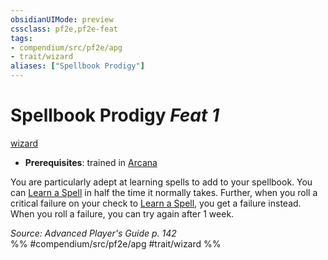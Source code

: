 ```yaml
---
obsidianUIMode: preview
cssclass: pf2e,pf2e-feat
tags:
- compendium/src/pf2e/apg
- trait/wizard
aliases: ["Spellbook Prodigy"]
---
```

# Spellbook Prodigy  *Feat 1*  
[wizard](rules/traits/wizard.md "Wizard Class Trait")  

- **Prerequisites**: trained in [Arcana](compendium/skills.md#Arcana)

You are particularly adept at learning spells to add to your spellbook. You can [Learn a Spell](rules/actions/learn-a-spell.md) in half the time it normally takes. Further, when you roll a critical failure on your check to [Learn a Spell](rules/actions/learn-a-spell.md), you get a failure instead. When you roll a failure, you can try again after 1 week.

*Source: Advanced Player's Guide p. 142*  
%% #compendium/src/pf2e/apg #trait/wizard %%